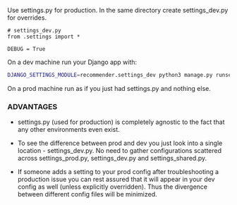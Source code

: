 Use settings.py for production. In the same directory create settings_dev.py for overrides.

```python3
# settings_dev.py
from .settings import * 

DEBUG = True
```

On a dev machine run your Django app with:

``` bash
DJANGO_SETTINGS_MODULE=recommender.settings_dev python3 manage.py runserver
```
On a prod machine run as if you just had settings.py and nothing else.

### ADVANTAGES

- settings.py (used for production) is completely agnostic to the fact that any other environments even exist.

- To see the difference between prod and dev you just look into a single location - settings_dev.py. No need to gather configurations scattered across settings_prod.py, settings_dev.py and settings_shared.py.

- If someone adds a setting to your prod config after troubleshooting a production issue you can rest assured that it will appear in your dev config as well (unless explicitly overridden). Thus the divergence between different config files will be minimized.
